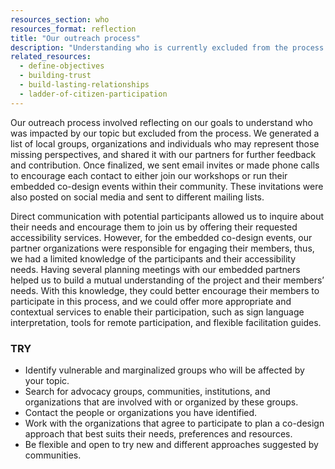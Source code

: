 ```yaml
---
resources_section: who
resources_format: reflection
title: "Our outreach process"
description: "Understanding who is currently excluded from the process helps to develop new ways of engagement."
related_resources:
  - define-objectives
  - building-trust
  - build-lasting-relationships
  - ladder-of-citizen-participation
---
```


Our outreach process involved reflecting on our goals to understand who was impacted by our topic but excluded from the process. We generated a list of local groups, organizations and individuals who may represent those missing perspectives, and shared it with our partners for further feedback and contribution. Once finalized, we sent email invites or made phone calls to encourage each contact to either join our workshops or run their embedded co-design events within their community. These invitations were also posted on social media and sent to different mailing lists. 


Direct communication with potential participants allowed us to inquire about their needs and encourage them to join us by offering their requested accessibility services. However, for the embedded co-design events, our partner organizations were responsible for engaging their members, thus, we had a limited knowledge of the participants and their accessibility needs. Having several planning meetings with our embedded partners helped us to build a mutual understanding of the project and their members’ needs. With this knowledge, they could better encourage their members to participate in this process, and we could offer more appropriate and contextual services to enable their participation, such as sign language interpretation, tools for remote participation, and flexible facilitation guides.

### TRY

- Identify vulnerable and marginalized groups who will be affected by your topic. 
- Search for advocacy groups, communities, institutions, and organizations that are involved with or organized by these groups.
- Contact the people or organizations you have identified.
- Work with the organizations that agree to participate to plan a co-design approach that best suits their needs, preferences and resources. 
- Be flexible and open to try new and different approaches suggested by communities.